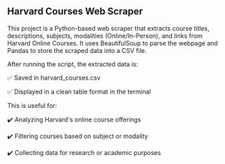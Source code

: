 ## Harvard Courses Web Scraper

This project is a Python-based web scraper that extracts course titles, descriptions, subjects, modalities (Online/In-Person), and links from Harvard Online Courses. It uses BeautifulSoup to parse the webpage and Pandas to store the scraped data into a CSV file.

After running the script, the extracted data is:

✅ Saved in harvard_courses.csv

✅ Displayed in a clean table format in the terminal

This is useful for:

✔️ Analyzing Harvard's online course offerings

✔️ Filtering courses based on subject or modality

✔️ Collecting data for research or academic purposes
